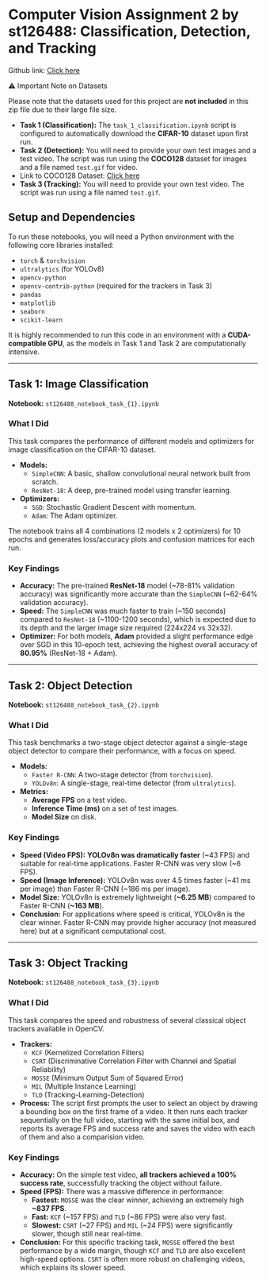 # Computer Vision Assignment 2 by st126488: Classification, Detection, and Tracking

Github link: [Click here](https://github.com/01-AlstonAlvares/CV_Object_Detection_and_Tracking/tree/main)

 ⚠️ Important Note on Datasets

Please note that the datasets used for this project are **not included** in this zip file due to their large file size.

* **Task 1 (Classification):** The `task_1_classification.ipynb` script is configured to automatically download the **CIFAR-10** dataset upon first run.
* **Task 2 (Detection):** You will need to provide your own test images and a test video. The script was run using the **COCO128** dataset for images and a file named `test.gif` for video.
* Link to COCO128 Dataset: [Click here](https://www.kaggle.com/datasets/ultralytics/coco128)
* **Task 3 (Tracking):** You will need to provide your own test video. The script was run using a file named `test.gif`.

## Setup and Dependencies

To run these notebooks, you will need a Python environment with the following core libraries installed:

* `torch` & `torchvision`
* `ultralytics` (for YOLOv8)
* `opencv-python`
* `opencv-contrib-python` (required for the trackers in Task 3)
* `pandas`
* `matplotlib`
* `seaborn`
* `scikit-learn`

It is highly recommended to run this code in an environment with a **CUDA-compatible GPU**, as the models in Task 1 and Task 2 are computationally intensive.

---

## Task 1: Image Classification

**Notebook:** `st126488_notebook_task_{1}.ipynb`

### What I Did
This task compares the performance of different models and optimizers for image classification on the CIFAR-10 dataset.

* **Models:**
    * `SimpleCNN`: A basic, shallow convolutional neural network built from scratch.
    * `ResNet-18`: A deep, pre-trained model using transfer learning.
* **Optimizers:**
    * `SGD`: Stochastic Gradient Descent with momentum.
    * `Adam`: The Adam optimizer.

The notebook trains all 4 combinations (2 models x 2 optimizers) for 10 epochs and generates loss/accuracy plots and confusion matrices for each run.

### Key Findings
* **Accuracy:** The pre-trained **ResNet-18** model (~78-81% validation accuracy) was significantly more accurate than the `SimpleCNN` (~62-64% validation accuracy).
* **Speed:** The `SimpleCNN` was much faster to train (~150 seconds) compared to `ResNet-18` (~1100-1200 seconds), which is expected due to its depth and the larger image size required (224x224 vs 32x32).
* **Optimizer:** For both models, **Adam** provided a slight performance edge over SGD in this 10-epoch test, achieving the highest overall accuracy of **80.95%** (ResNet-18 + Adam).

---

## Task 2: Object Detection

**Notebook:** `st126488_notebook_task_{2}.ipynb`

### What I Did
This task benchmarks a two-stage object detector against a single-stage object detector to compare their performance, with a focus on speed.

* **Models:**
    * `Faster R-CNN`: A two-stage detector (from `torchvision`).
    * `YOLOv8n`: A single-stage, real-time detector (from `ultralytics`).
* **Metrics:**
    * **Average FPS** on a test video.
    * **Inference Time (ms)** on a set of test images.
    * **Model Size** on disk.

### Key Findings
* **Speed (Video FPS):** **YOLOv8n was dramatically faster** (~43 FPS) and suitable for real-time applications. Faster R-CNN was very slow (~6 FPS).
* **Speed (Image Inference):** YOLOv8n was over 4.5 times faster (~41 ms per image) than Faster R-CNN (~186 ms per image).
* **Model Size:** YOLOv8n is extremely lightweight (**~6.25 MB**) compared to Faster R-CNN (**~163 MB**).
* **Conclusion:** For applications where speed is critical, YOLOv8n is the clear winner. Faster R-CNN may provide higher accuracy (not measured here) but at a significant computational cost.

---

## Task 3: Object Tracking

**Notebook:** `st126488_notebook_task_{3}.ipynb`

### What I Did
This task compares the speed and robustness of several classical object trackers available in OpenCV.

* **Trackers:**
    * `KCF` (Kernelized Correlation Filters)
    * `CSRT` (Discriminative Correlation Filter with Channel and Spatial Reliability)
    * `MOSSE` (Minimum Output Sum of Squared Error)
    * `MIL` (Multiple Instance Learning)
    * `TLD` (Tracking-Learning-Detection)
* **Process:** The script first prompts the user to select an object by drawing a bounding box on the first frame of a video. It then runs each tracker sequentially on the full video, starting with the same initial box, and reports its average FPS and success rate and saves the video with each of them and also a comparision video.

### Key Findings
* **Accuracy:** On the simple test video, **all trackers achieved a 100% success rate**, successfully tracking the object without failure.
* **Speed (FPS):** There was a massive difference in performance:
    * **Fastest:** `MOSSE` was the clear winner, achieving an extremely high **~837 FPS**.
    * **Fast:** `KCF` (~157 FPS) and `TLD` (~86 FPS) were also very fast.
    * **Slowest:** `CSRT` (~27 FPS) and `MIL` (~24 FPS) were significantly slower, though still near real-time.
* **Conclusion:** For this specific tracking task, `MOSSE` offered the best performance by a wide margin, though `KCF` and `TLD` are also excellent high-speed options. `CSRT` is often more robust on challenging videos, which explains its slower speed.

